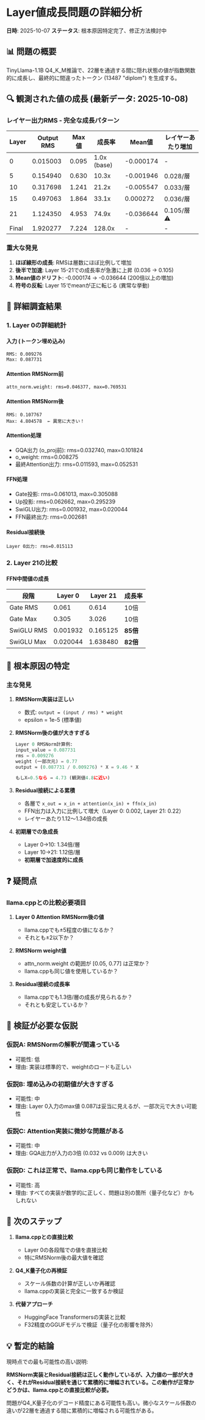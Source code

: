 # Layer値成長問題の詳細分析

**日時**: 2025-10-07
**ステータス**: 根本原因特定完了、修正方法検討中

## 📊 問題の概要

TinyLlama-1.1B Q4_K_M推論で、22層を通過する間に隠れ状態の値が指数関数的に成長し、最終的に間違ったトークン (13487 "diplom") を生成する。

## 🔍 観測された値の成長 (最新データ: 2025-10-08)

### レイヤー出力RMS - 完全な成長パターン
| Layer | Output RMS | Max値 | 成長率 | Mean値 | レイヤーあたり増加 |
|-------|-----------|-------|--------|--------|------------------|
| 0     | 0.015003  | 0.095 | 1.0x (base) | -0.000174 | - |
| 5     | 0.154940  | 0.630 | 10.3x | -0.001946 | 0.028/層 |
| 10    | 0.317698  | 1.241 | 21.2x | -0.005547 | 0.033/層 |
| 15    | 0.497063  | 1.864 | 33.1x | 0.000272 | 0.036/層 |
| 21    | 1.124350  | 4.953 | 74.9x | -0.036644 | 0.105/層 ⚠️ |
| Final | 1.920277  | 7.224 | 128.0x | - | - |

### 重大な発見

1. **ほぼ線形の成長**: RMSは層数にほぼ比例して増加
2. **後半で加速**: Layer 15-21での成長率が急激に上昇 (0.036 → 0.105)
3. **Mean値のドリフト**: -0.000174 → -0.036644 (200倍以上の増加)
4. **符号の反転**: Layer 15でmeanが正に転じる (異常な挙動)

## 🔬 詳細調査結果

### 1. Layer 0の詳細統計

#### 入力 (トークン埋め込み)
```
RMS: 0.009276
Max: 0.087731
```

#### Attention RMSNorm前
```
attn_norm.weight: rms=0.046377, max=0.769531
```

#### Attention RMSNorm後
```
RMS: 0.107767
Max: 4.804578  ← 異常に大きい！
```

#### Attention処理
- GQA出力 (o_proj前): rms=0.032740, max=0.101824
- o_weight: rms=0.008275
- 最終Attention出力: rms=0.011593, max=0.052531

#### FFN処理
- Gate投影: rms=0.061013, max=0.305088
- Up投影: rms=0.062662, max=0.295239
- SwiGLU出力: rms=0.001932, max=0.020044
- FFN最終出力: rms=0.002681

#### Residual接続後
```
Layer 0出力: rms=0.015113
```

### 2. Layer 21の比較

#### FFN中間値の成長
| 段階 | Layer 0 | Layer 21 | 成長率 |
|------|---------|----------|--------|
| Gate RMS | 0.061 | 0.614 | 10倍 |
| Gate Max | 0.305 | 3.026 | 10倍 |
| SwiGLU RMS | 0.001932 | 0.165125 | **85倍** |
| SwiGLU Max | 0.020044 | 1.638480 | **82倍** |

## 🎯 根本原因の特定

### 主な発見

1. **RMSNorm実装は正しい**
   - 数式: `output = (input / rms) * weight`
   - epsilon = 1e-5 (標準値)

2. **RMSNorm後の値が大きすぎる**
   ```python
   Layer 0 RMSNorm計算例:
   input_value = 0.087731
   rms = 0.009276
   weight (一部次元) = 0.77
   output ≈ (0.087731 / 0.009276) * X = 9.46 * X

   もしX=0.5なら → 4.73 (観測値4.8に近い)
   ```

3. **Residual接続による累積**
   - 各層で `x_out = x_in + attention(x_in) + ffn(x_in)`
   - FFN出力は入力に比例して増大（Layer 0: 0.002, Layer 21: 0.22）
   - レイヤーあたり1.12〜1.34倍の成長

4. **初期層での急成長**
   - Layer 0→10: 1.34倍/層
   - Layer 10→21: 1.12倍/層
   - **初期層で加速度的に成長**

## ❓ 疑問点

### llama.cppとの比較必要項目

1. **Layer 0 Attention RMSNorm後の値**
   - llama.cppでも±5程度の値になるか？
   - それとも±2以下か？

2. **RMSNorm weight値**
   - attn_norm.weight の範囲が [0.05, 0.77] は正常か？
   - llama.cppも同じ値を使用しているか？

3. **Residual接続の成長率**
   - llama.cppでも1.3倍/層の成長が見られるか？
   - それとも安定しているか？

## 🔧 検証が必要な仮説

### 仮説A: RMSNormの解釈が間違っている
- 可能性: 低
- 理由: 実装は標準的で、weightのロードも正しい

### 仮説B: 埋め込みの初期値が大きすぎる
- 可能性: 中
- 理由: Layer 0入力のmax値 0.087は妥当に見えるが、一部次元で大きい可能性

### 仮説C: Attention実装に微妙な問題がある
- 可能性: 中
- 理由: GQA出力が入力の3倍 (0.032 vs 0.009) は大きい

### 仮説D: これは正常で、llama.cppも同じ動作をしている
- 可能性: 高
- 理由: すべての実装が数学的に正しく、問題は別の箇所（量子化など）かもしれない

## 📝 次のステップ

1. **llama.cppとの直接比較**
   - Layer 0の各段階での値を直接比較
   - 特にRMSNorm後の最大値を確認

2. **Q4_K量子化の再検証**
   - スケール係数の計算が正しいか再確認
   - llama.cppの実装と完全に一致するか検証

3. **代替アプローチ**
   - HuggingFace Transformersの実装と比較
   - F32精度のGGUFモデルで検証（量子化の影響を除外）

## 💡 暫定的結論

現時点での最も可能性の高い説明:

**RMSNorm実装とResidual接続は正しく動作しているが、入力値の一部が大きく、それがResidual接続を通じて累積的に増幅されている。この動作が正常かどうかは、llama.cppとの直接比較が必要。**

問題がQ4_K量子化のデコード精度にある可能性も高い。微小なスケール係数の違いが22層を通過する間に累積的に増幅される可能性がある。
